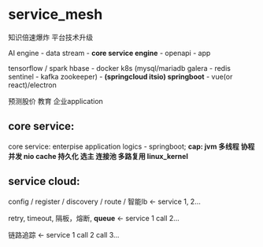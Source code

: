 # service_mesh
知识倍速爆炸  平台技术升级  

AI engine - data stream - **core service engine** - openapi - app 

tensorflow / spark hbase - docker k8s (mysql/mariadb galera - redis sentinel - kafka zookeeper)  - **(springcloud itsio) springboot** - vue(or react)/electron

预测股价 教育 企业application



## core service:
core service: enterpise application logics - springboot; **cap: jvm 多线程 协程 并发 nio cache 持久化 选主 连接池 多路复用  linux_kernel**



## service cloud:

config / register / discovery / route / 智能lb <- service 1, 2...

retry, timeout, 隔板，熔断, **queue** <- service 1 call 2...

链路追踪 <- service 1 call 2 call 3...
